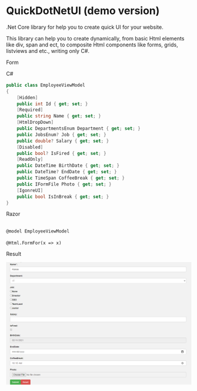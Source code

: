 # QuickDotNetUI (demo version)

.Net Core library for help you to create quick UI for your website.

This library can help you to create dynamically, from basic Html elements like div, span and ect, to composite Html components like forms, grids, listviews and etc., writing only C#.

Form

C#

```C#
public class EmployeeViewModel
{
	[Hidden]
	public int Id { get; set; }
	[Required]
	public string Name { get; set; }
	[HtmlDropDown]
	public DepartmentsEnum Department { get; set; }
	public JobsEnum? Job { get; set; }
	public double? Salary { get; set; }
	[Disabled]
	public bool? IsFired { get; set; }
	[ReadOnly]
	public DateTime BirthDate { get; set; }
	public DateTime? EndDate { get; set; }
	public TimeSpan CoffeeBreak { get; set; }
	public IFormFile Photo { get; set; }
	[IgonreUI]
	public bool IsInBreak { get; set; }
}
```

Razor

```HTML+Razor

@model EmployeeViewModel

@Html.FormFor(x => x)

```

Result

![alt text](https://github.com/atanasgalchov/QuickDotNetUI/blob/master/employeeform.png?raw=true)
